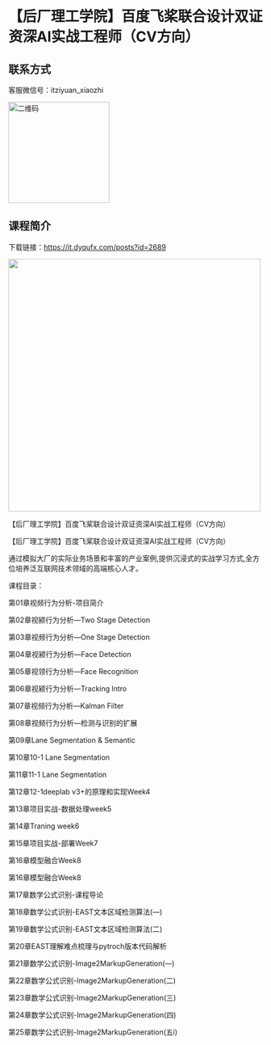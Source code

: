 # 【后厂理工学院】百度飞桨联合设计双证资深AI实战工程师（CV方向） 

## 联系方式

客服微信号：itziyuan_xiaozhi

<img src="https://ziyuanyun.oss-cn-guangzhou.aliyuncs.com/common/20240614073449/666b82192834a.jpg" width="200" height="200" alt="二维码">

## 课程简介

下载链接：https://it.dyqufx.com/posts?id=2689

<img src="https://ziyuanyun.oss-cn-guangzhou.aliyuncs.com/yun/20240515184221/6644918dcad62.jpg" width="500" alt="">

  【后厂理工学院】百度飞桨联合设计双证资深AI实战工程师（CV方向）

 【后厂理工学院】百度飞桨联合设计双证资深AI实战工程师（CV方向）



 通过模拟大厂的实际业务场景和丰富的产业案例,提供沉浸式的实战学习方式,全方位培养泛互联网技术领域的高端核心人才。

 课程目录：

 第01章视频行为分析-项目简介

 第02章视颍行为分析—Two Stage Detection

 第03章视频行为分析—One Stage Detection

 第04章视颍行为分析—Face Detection

 第05章视领行为分析—Face Recognition

 第06章视颍行为分析—Tracking lntro

 第07章视频行为分析—Kalman Filter

 第08章视频行为分析—检测与识别的扩展

 第09章Lane Segmentation &amp; Semantic

 第10章10-1 Lane Segmentation

 第11章11-1 Lane Segmentation

 第12章12-1deeplab v3+的原理和实现Week4

 第13章项目实战-数据处理week5

 第14章Traning week6

 第15章项目实战-部署Week7

 第16章模型融合Week8

 第16章模型融合Week8

 第17章数学公式识别-课程导论

 第18章数学公式识别-EAST文本区域检测算法(—)

 第19章数学公式识别-EAST文本区域检测算法(二)

 第20章EAST理解难点梳理与pytroch版本代码解析

 第21章数学公式识别-Image2MarkupGeneration(—)

 第22章数学公式识别-lmage2MarkupGeneration(二)

 第23章数学公式识别-Image2MarkupGeneration(三)

 第24章数学公式识别-Image2MarkupGeneration(四)

 第25章数学公式识别-lmage2MarkupGeneration(五i)

  